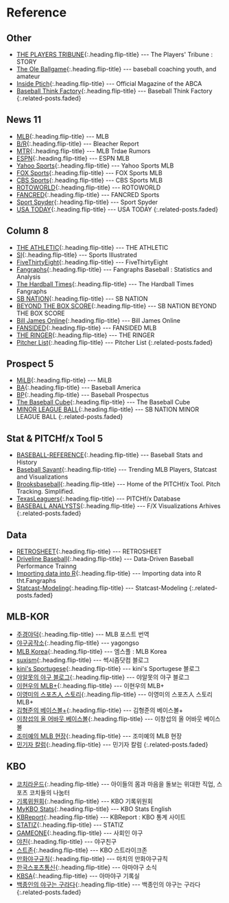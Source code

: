 ---
---

# Reference

## Other
* [THE PLAYERS TRIBUNE]{:.heading.flip-title} --- The Players' Tribune : STORY
* [The Ole Ballgame]{:.heading.flip-title} --- baseball coaching youth, and amateur
* [Inside Ptich]{:.heading.flip-title} --- Official Magazine of the ABCA
* [Baseball Think Factory]{:.heading.flip-title} --- Baseball Think Factory
{:.related-posts.faded}

[THE PLAYERS TRIBUNE]: https://www.theplayerstribune.com/en-us/sports/baseball/
[The Ole Ballgame]: http://www.theoleballgame.com/
[Inside Ptich]: http://www.theoleballgame.com/
[Baseball Think Factory]: http://www.baseballthinkfactory.org/

## News 11
* [MLB]{:.heading.flip-title} --- MLB
* [B/R]{:.heading.flip-title} --- Bleacher Report
* [MTR]{:.heading.flip-title} --- MLB Trdae Rumors
* [ESPN]{:.heading.flip-title} --- ESPN MLB
* [Yahoo Sports]{:.heading.flip-title} --- Yahoo Sports MLB
* [FOX Sports]{:.heading.flip-title} --- FOX Sports MLB
* [CBS Sports]{:.heading.flip-title} --- CBS Sports MLB
* [ROTOWORLD]{:.heading.flip-title} --- ROTOWORLD
* [FANCRED]{:.heading.flip-title} --- FANCRED Sports
* [Sport Spyder]{:.heading.flip-title} --- Sport Spyder
* [USA TODAY]{:.heading.flip-title} --- USA TODAY
{:.related-posts.faded}

[MLB]: https://www.mlb.com/
[B/R]: http://bleacherreport.com/mlb/
[MTR]: https://www.mlbtraderumors.com/
[ESPN]: http://www.espn.com/mlb/
[Yahoo Sports]: https://sports.yahoo.com/mlb/
[FOX Sports]: http://www.foxsports.com/mlb
[CBS Sports]: https://www.cbssports.com/mlb/
[ROTOWORLD]: http://www.rotoworld.com/sports/mlb/baseball?ls=roto:mlb:gnav/
[FANCRED]: https://fancredsports.com/Categories/baseball/
[Sport Spyder]: http://sportspyder.com/sports/mlb/news/
[USA TODAY]: https://www.usatoday.com/sports/mlb/

## Column 8
* [THE ATHLETIC]{:.heading.flip-title} --- THE ATHLETIC
* [SI]{:.heading.flip-title} --- Sports Illustrated
* [FiveThirtyEight]{:.heading.flip-title} --- FiveThirtyEight
* [Fangraphs]{:.heading.flip-title} --- Fangraphs Baseball : Statistics and Analysis
* [The Hardball Times]{:.heading.flip-title} --- The Hardball Times Fangraphs
* [SB NATION]{:.heading.flip-title} --- SB NATION
* [BEYOND THE BOX SCORE]{:.heading.flip-title} --- SB NATION BEYOND THE BOX SCORE
* [Bill James Online]{:.heading.flip-title} --- Bill James Online
* [FANSIDED]{:.heading.flip-title} --- FANSIDED MLB
* [THE RINGER]{:.heading.flip-title} --- THE RINGER
* [Pitcher List]{:.heading.flip-title} --- Pitcher List
{:.related-posts.faded}

[THE ATHLETIC]: https://theathletic.com/
[SI]: https://www.si.com/mlb/
[FiveThirtyEight]: https://fivethirtyeight.com/tag/mlb/
[Fangraphs]: https://www.fangraphs.com/
[The Hardball Times]: https://tht.fangraphs.com/
[SB NATION]: https://www.sbnation.com/mlb/
[BEYOND THE BOX SCORE]: https://www.beyondtheboxscore.com/
[Bill James Online]: https://www.billjamesonline.com/
[FANSIDED]: https://fansided.com/mlb/
[THE RINGER]: https://www.theringer.com/mlb/
[Pitcher List]: https://www.pitcherlist.com/

## Prospect 5
* [MiLB]{:.heading.flip-title} --- MiLB
* [BA]{:.heading.flip-title} --- Baseball America
* [BP]{:.heading.flip-title} --- Baseball Prospectus
* [The Baseball Cube]{:.heading.flip-title} --- The Baseball Cube
* [MINOR LEAGUE BALL]{:.heading.flip-title} --- SB NATION MINOR LEAGUE BALL
{:.related-posts.faded}

[MiLB]: https://www.milb.com/
[BA]: https://www.baseballamerica.com/
[BP]: https://www.baseballprospectus.com/
[The Baseball Cube]: http://www.thebaseballcube.com/prospects/
[MINOR LEAGUE BALL]: https://www.minorleagueball.com/

## Stat & PITCHf/x Tool 5
* [BASEBALL-REFERENCE]{:.heading.flip-title} --- Baseball Stats and History
* [Baseball Savant]{:.heading.flip-title} --- Trending MLB Players, Statcast and Visualizations
* [Brooksbaseball]{:.heading.flip-title} --- Home of the PITCHf/x Tool. Pitch Tracking. Simplified.
* [TexasLeaguers]{:.heading.flip-title} --- PITCHf/x Database
* [BASEBALL ANALYSTS]{:.heading.flip-title} --- F/X Visualizations Arhives
{:.related-posts.faded}

[BASEBALL-REFERENCE]: http://www.baseball-reference.com/
[Baseball Savant]: https://baseballsavant.mlb.com/
[Brooksbaseball]: http://www.brooksbaseball.net/
[TexasLeaguers]: http://pitchfx.texasleaguers.com/
[BASEBALL ANALYSTS]: http://baseballanalysts.com/archives/fx_visualizatio_1/

## Data
* [RETROSHEET]{:.heading.flip-title} --- RETROSHEET
* [Driveline Baseball]{:.heading.flip-title} --- Data-Driven Baseball Performance Trainng
* [Importing data into R]{:.heading.flip-title} --- Importing data into R tht.Fangraphs
* [Statcast-Modeling]{:.heading.flip-title} --- Statcast-Modeling
{:.related-posts.faded}

[RETROSHEET]: https://www.retrosheet.org/game.html/
[Driveline Baseball]: https://www.drivelinebaseball.com/
[Importing data into R]: https://tht.fangraphs.com/tht-live/importing-data-into-r/
[Statcast-Modeling]: https://github.com/BillPetti/Statcast-Modeling/

## MLB-KOR
* [주경야덕]{:.heading.flip-title} --- MLB 포스트 번역
* [야구공작소]{:.heading.flip-title} --- yagongso
* [MLB Korea]{:.heading.flip-title} --- 엠스플 : MLB Korea
* [suxism]{:.heading.flip-title} --- 썩시즘닷컴 블로그
* [kini's Sportugese]{:.heading.flip-title} --- kini's Sportugese 블로그
* [야알못의 야구 블로그]{:.heading.flip-title} --- 야알못의 야구 블로그
* [이현우의 MLB+]{:.heading.flip-title} --- 이현우의 MLB+
* [이영미의 스포츠人 스토리]{:.heading.flip-title} --- 이영미의 스포츠人 스토리 MLB+
* [김형준의 베이스볼+]{:.heading.flip-title} --- 김형준의 베이스볼+
* [이창섭의 올 어바웃 베이스볼]{:.heading.flip-title} --- 이창섭의 올 어바웃 베이스볼
* [조미예의 MLB 현장]{:.heading.flip-title} --- 조미예의 MLB 현장
* [민기자 칼럼]{:.heading.flip-title} --- 민기자 칼럼
{:.related-posts.faded}

[주경야덕]: https://post.naver.com/my.nhn?memberNo=25448623
[야구공작소]: http://www.yagongso.com/
[MLB Korea]: http://mlb.mbcsportsplus.com/#07D0/
[suxism]: http://suxism.com/
[kini's Sportugese]: https://kini.kr/
[야알못의 야구 블로그]: https://ladodgers.tistory.com/
[이현우의 MLB+]: https://www.mbcsportsplus.com/msp/?bv=12
[이영미의 스포츠人 스토리]: https://sports.news.naver.com/column/columnList.nhn?expertId=531
[김형준의 베이스볼+]: https://sports.news.naver.com/column/columnList.nhn?expertId=214
[이창섭의 올 어바웃 베이스볼]: https://sports.news.naver.com/column/columnList.nhn?expertId=656
[조미예의 MLB 현장]: https://sports.media.daum.net/sports/column/355
[민기자 칼럼]: https://sports.media.daum.net/sports/column/351

## KBO
* [코치라운드]{:.heading.flip-title} --- 아이들의 몸과 마음을 돌보는 위대한 직업, 스포츠 코치들의 나눔터
* [기록위원회]{:.heading.flip-title} --- KBO 기록위원회
* [MyKBO Stats]{:.heading.flip-title} --- KBO Stats English
* [KBReport]{:.heading.flip-title} --- KBReport : KBO 통계 사이트
* [STATIZ]{:.heading.flip-title} --- STATIZ
* [GAMEONE]{:.heading.flip-title} --- 사회인 야구
* [야친]{:.heading.flip-title} --- 야구친구
* [스트존]{:.heading.flip-title} --- KBO 스트라이크존
* [만화야구규칙]{:.heading.flip-title} --- 마치의 만화야구규칙
* [한국스포츠통신]{:.heading.flip-title} --- 아마야구 소식
* [KBSA]{:.heading.flip-title} --- 아마야구 기록실
* [백종인의 야구는 구라다]{:.heading.flip-title} --- 백종인의 야구는 구라다
{:.related-posts.faded}

[코치라운드]: http://coachround.com/
[기록위원회]: https://www.koreabaseball.com/About/Committee/RecordRaw.aspx#n103/
[MyKBO Stats]: https://mykbostats.com/
[KBReport]: http://www.kbreport.com/main/
[STATIZ]: http://www.statiz.co.kr/main.php/
[GAMEONE]: http://www.gameone.kr/
[야친]: https://yachin.co.kr/
[스트존]: https://strikes.zone/
[만화야구규칙]: https://blog.naver.com/march322/10167300485
[한국스포츠통신]: http://www.apsk.co.kr/news/articleList.html?sc_section_code=S1N1&view_type=sm
[KBSA]: http://www.korea-baseball.com/record/record/player_record
[백종인의 야구는 구라다]: https://sports.media.daum.net/sports/column/353
